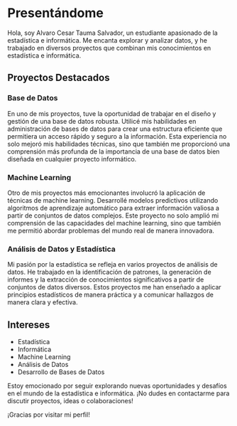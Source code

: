 # Presentándome

Hola, soy Alvaro Cesar Tauma Salvador, un estudiante apasionado de la estadística e informática. Me encanta explorar y analizar datos, y he trabajado en diversos proyectos que combinan mis conocimientos en estadística e informática.

## Proyectos Destacados

### Base de Datos

En uno de mis proyectos, tuve la oportunidad de trabajar en el diseño y gestión de una base de datos robusta. Utilicé mis habilidades en administración de bases de datos para crear una estructura eficiente que permitiera un acceso rápido y seguro a la información. Esta experiencia no solo mejoró mis habilidades técnicas, sino que también me proporcionó una comprensión más profunda de la importancia de una base de datos bien diseñada en cualquier proyecto informático.

### Machine Learning

Otro de mis proyectos más emocionantes involucró la aplicación de técnicas de machine learning. Desarrollé modelos predictivos utilizando algoritmos de aprendizaje automático para extraer información valiosa a partir de conjuntos de datos complejos. Este proyecto no solo amplió mi comprensión de las capacidades del machine learning, sino que también me permitió abordar problemas del mundo real de manera innovadora.

### Análisis de Datos y Estadística

Mi pasión por la estadística se refleja en varios proyectos de análisis de datos. He trabajado en la identificación de patrones, la generación de informes y la extracción de conocimientos significativos a partir de conjuntos de datos diversos. Estos proyectos me han enseñado a aplicar principios estadísticos de manera práctica y a comunicar hallazgos de manera clara y efectiva.

## Intereses

- Estadística
- Informática
- Machine Learning
- Análisis de Datos
- Desarrollo de Bases de Datos

Estoy emocionado por seguir explorando nuevas oportunidades y desafíos en el mundo de la estadística e informática. ¡No dudes en contactarme para discutir proyectos, ideas o colaboraciones!

¡Gracias por visitar mi perfil!
